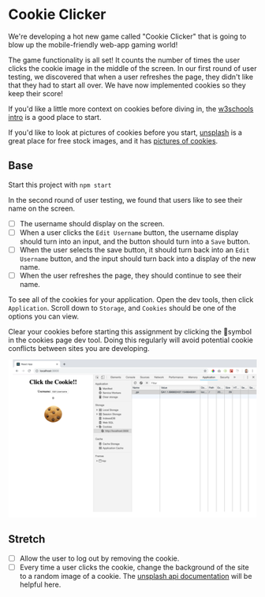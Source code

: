 # Cookie Clicker

We're developing a hot new game called "Cookie Clicker" that is going to blow up the mobile-friendly web-app gaming world!

The game functionality is all set! It counts the number of times the user clicks the cookie image in the middle of the screen. In our first round of user testing, we discovered that when a user refreshes the page, they didn't like that they had to start all over. We have now implemented cookies so they keep their score!

If you'd like a little more context on cookies before diving in, the [w3schools intro](https://www.w3schools.com/js/js_cookies.asp) is a good place to start.

If you'd like to look at pictures of cookies before you start, [unsplash](https://unsplash.com) is a great place for free stock images, and it has [pictures of cookies](https://unsplash.com/search/photos/cookies).

## Base

Start this project with `npm start`

In the second round of user testing, we found that users like to see their name on the screen.

- [ ] The username should display on the screen.
- [ ] When a user clicks the `Edit Username` button, the username display should turn into an input, and the button should turn into a `Save` button.
- [ ] When the user selects the save button, it should turn back into an `Edit Username` button, and the input should turn back into a display of the new name.
- [ ] When the user refreshes the page, they should continue to see their name.

To see all of the cookies for your application. Open the dev tools, then click `Application`. Scroll down to `Storage`, and `Cookies` should be one of the options you can view.

Clear your cookies before starting this assignment by clicking the 🚫symbol in the cookies page dev tool. Doing this regularly will avoid potential cookie conflicts between sites you are developing.

![Cookies Dev Tool](/images/cookies-dev-tool.png)

## Stretch

- [ ] Allow the user to log out by removing the cookie.
- [ ] Every time a user clicks the cookie, change the background of the site to a random image of a cookie. The [unsplash api documentation](https://unsplash.com/documentation) will be helpful here.